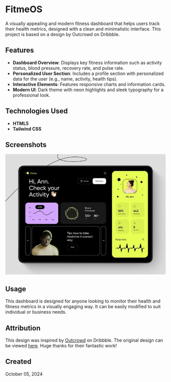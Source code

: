 # FitmeOS

A visually appealing and modern fitness dashboard that helps users track their health metrics, designed with a clean and minimalistic interface. This project is based on a design by Outcrowd on Dribbble.

## Features
- **Dashboard Overview**: Displays key fitness information such as activity status, blood pressure, recovery rate, and pulse rate.
- **Personalized User Section**: Includes a profile section with personalized data for the user (e.g., name, activity, health tips).
- **Interactive Elements**: Features responsive charts and information cards.
- **Modern UI**: Dark theme with neon highlights and sleek typography for a professional look.

## Technologies Used
- **HTML5**
- **Tailwind CSS**

## Screenshots
![Fitness Dashboard](screenshot/fitme.jpeg)

## Usage
This dashboard is designed for anyone looking to monitor their health and fitness metrics in a visually engaging way. It can be easily modified to suit individual or business needs.

## Attribution
This design was inspired by [Outcrowd](https://dribbble.com/outcrowd) on Dribbble. The original design can be viewed [here](https://dribbble.com/shots/18752014-Fitme-Dashboard-Design-for-Health-App). Huge thanks for their fantastic work!

## Created
October 05, 2024
